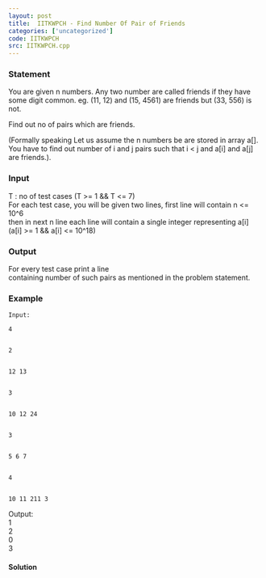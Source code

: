 ```yaml
---
layout: post
title:  IITKWPCH - Find Number Of Pair of Friends 
categories: ['uncategorized']
code: IITKWPCH
src: IITKWPCH.cpp
---
```


### **Statement**

You are given n numbers. Any two number are called friends if they have some
digit common. eg. (11, 12) and (15, 4561) are friends but (33, 556) is not.

Find out no of pairs which are friends.

(Formally speaking Let us assume the n numbers be are stored in array a[]. You
have to find out number of i and j pairs such that i < j and a[i] and a[j] are
friends.).

### Input

T : no of test cases (T >= 1 && T <= 7)  
For each test case, you will be given two lines, first line will contain n <=
10^6  
then in next n line each line will contain a single integer representing a[i]
(a[i] >= 1 && a[i] <= 10^18)

### Output

For every test case print a line  
containing number of such pairs as mentioned in the problem statement.

### Example

    
    
    Input:
    4
    
    
    2
    
    
    12 13
    
    
    3
    
    
    10 12 24
    
    
    3
    
    
    5 6 7
    
    
    4
    
    
    10 11 211 3

Output:  
1  
2  
0  
3



#### **Solution**




